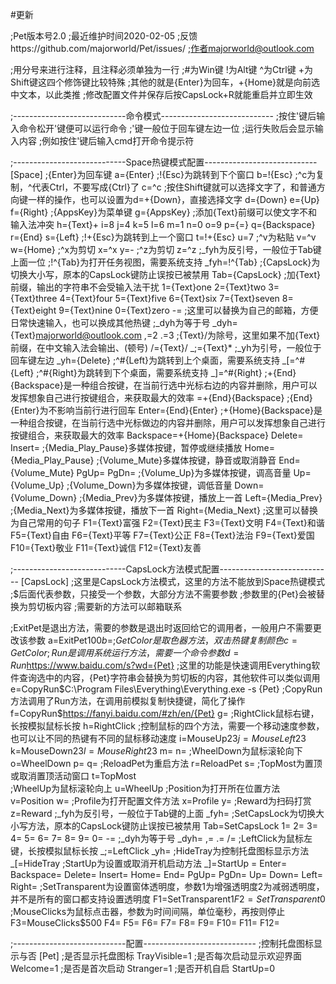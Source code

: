#更新

;Pet版本号2.0
;最近维护时间2020-02-05
;反馈https://github.com/majorworld/Pet/issues/
;作者majorworld@outlook.com

;用分号来进行注释，且注释必须单独为一行
;#为Win键 !为Alt键 ^为Ctrl键 +为Shift键这四个修饰键比较特殊
;其他的就是{Enter}为回车，+{Home}就是向前选中文本，以此类推
;修改配置文件并保存后按CapsLock+R就能重启并立即生效





;----------------------------命令模式----------------------------
;按住'键后输入命令松开'键便可以运行命令
;'键一般位于回车键左边一位
;运行失败后会显示输入内容
;例如按住'键后输入cmd打开命令提示符






;----------------------------Space热键模式配置----------------------------
[Space]
;{Enter}为回车键
a={Enter}
;!{Esc}为跳转到下个窗口
b=!{Esc}
;^c为复制，^代表Ctrl，不要写成{Ctrl}了
c=^c
;按住Shift键就可以选择文字了，和普通方向键一样的操作，也可以设置为d=+{Down}，直接选择文字
d={Down}
e={Up}
f={Right}
;{AppsKey}为菜单键
g={AppsKey}
;添加{Text}前缀可以使文字不和输入法冲突
h={Text}+
i=8
j=4
k=5
l=6
m=1
n=0
o=9
p={=}
q={Backspace}
r={End}
s={Left}
;!+{Esc}为跳转到上一个窗口
t=!+{Esc}
u=7
;^v为粘贴
v=^v
w={Home}
;^x为剪切
x=^x
y=-
;^z为剪切
z=^z
;_fyh为反引号，一般位于Tab键上面一位
;!^{Tab}为打开任务视图，需要系统支持
_fyh=!^{Tab}
;{CapsLock}为切换大小写，原本的CapsLock键防止误按已被禁用
Tab={CapsLock}
;加{Text}前缀，输出的字符串不会受输入法干扰
1={Text}one
2={Text}two
3={Text}three
4={Text}four
5={Text}five
6={Text}six
7={Text}seven
8={Text}eight
9={Text}nine
0={Text}zero
-=
;这里可以替换为自己的邮箱，方便日常快速输入，也可以换成其他热键
;_dyh为等于号
_dyh={Text}majorworld@outlook.com
,=2
.=3
;{Text}/为除号，这里如果不加{Text}前缀，在中文输入法会输出、(顿号)
/={Text}/
_;={Text}*
;_yh为引号，一般位于回车键左边
_yh={Delete}
;^#{Left}为跳转到上个桌面，需要系统支持
_[=^#{Left}
;^#{Right}为跳转到下个桌面，需要系统支持
_]=^#{Right}
;+{End}{Backspace}是一种组合按键，在当前行选中光标右边的内容并删除，用户可以发挥想象自己进行按键组合，来获取最大的效率
\=+{End}{Backspace}
;{End}{Enter}为不影响当前行进行回车
Enter={End}{Enter}
;+{Home}{Backspace}是一种组合按键，在当前行选中光标做边的内容并删除，用户可以发挥想象自己进行按键组合，来获取最大的效率
Backspace=+{Home}{Backspace}
Delete=
Insert=
;{Media_Play_Pause}多媒体按键，暂停或继续播放
Home={Media_Play_Pause}
;{Volume_Mute}多媒体按键，静音或取消静音
End={Volume_Mute}
PgUp=
PgDn=
;{Volume_Up}为多媒体按键，调高音量
Up={Volume_Up}
;{Volume_Down}为多媒体按键，调低音量
Down={Volume_Down}
;{Media_Prev}为多媒体按键，播放上一首
Left={Media_Prev}
;{Media_Next}为多媒体按键，播放下一首
Right={Media_Next}
;这里可以替换为自己常用的句子
F1={Text}富强
F2={Text}民主
F3={Text}文明
F4={Text}和谐
F5={Text}自由
F6={Text}平等
F7={Text}公正
F8={Text}法治
F9={Text}爱国
F10={Text}敬业
F11={Text}诚信
F12={Text}友善






;----------------------------CapsLock方法模式配置----------------------------
[CapsLock]
;这里是CapsLock方法模式，这里的方法不能放到Space热键模式
;$后面代表参数，只接受一个参数，大部分方法不需要参数
;参数里的{Pet}会被替换为剪切板内容
;需要新的方法可以邮箱联系

;ExitPet是退出方法，需要的参数是退出时返回给它的调用者，一般用户不需要更改该参数
a=ExitPet$100
b=
;GetColor是取色器方法，双击热键复制颜色
c=GetColor
;Run是调用系统运行方法，需要一个命令参数
d=Run$https://www.baidu.com/s?wd={Pet}
;这里的功能是快速调用Everything软件查询选中的内容，{Pet}字符串会替换为剪切板的内容，其他软件可以类似调用
e=CopyRun$C:\Program Files\Everything\Everything.exe -s {Pet}
;CopyRun方法调用了Run方法，在调用前模拟复制快捷键，简化了操作
f=CopyRun$https://fanyi.baidu.com/#zh/en/{Pet}
g=
;RightClick鼠标右键，长按模拟鼠标长按
h=RightClick
;控制鼠标的四个方法，需要一个移动速度参数，也可以让不同的热键有不同的鼠标移动速度
i=MouseUp$23
j=MouseLeft$23
k=MouseDown$23
l=MouseRight$23
m=
n=
;WheelDown为鼠标滚轮向下
o=WheelDown
p=
q=
;ReloadPet为重启方法
r=ReloadPet
s=
;TopMost为置顶或取消置顶活动窗口
t=TopMost	
;WheelUp为鼠标滚轮向上
u=WheelUp
;Position为打开所在位置方法
v=Position
w=
;Profile为打开配置文件方法
x=Profile
y=
;Reward为扫码打赏
z=Reward
;_fyh为反引号，一般位于Tab键的上面
_fyh=
;SetCapsLock为切换大小写方法，原本的CapsLock键防止误按已被禁用
Tab=SetCapsLock
1=
2=
3=
4=
5=
6=
7=
8=
9=
0=
-=
;_dyh为等于号
_dyh=
,=
.=
/=
;LeftClick为鼠标左键，长按模拟鼠标长按
_;=LeftClick
_yh=
;HideTray为控制托盘图标显示方法
_[=HideTray
;StartUp为设置或取消开机启动方法
_]=StartUp
\=
Enter=
Backspace=
Delete=
Insert=
Home=
End=
PgUp=
PgDn=
Up=
Down=
Left=
Right=
;SetTransparent为设置窗体透明度，参数1为增强透明度2为减弱透明度，并不是所有的窗口都支持设置透明度
F1=SetTransparent$1
F2=SetTransparent$0
;MouseClicks为鼠标点击器，参数为时间间隔，单位毫秒，再按则停止
F3=MouseClicks$500
F4=
F5=
F6=
F7=
F8=
F9=
F10=
F11=
F12=






;----------------------------配置----------------------------
;控制托盘图标显示与否
[Pet]
;是否显示托盘图标
TrayVisible=1
;是否每次启动显示欢迎界面
Welcome=1
;是否是首次启动
Stranger=1
;是否开机自启
StartUp=0
